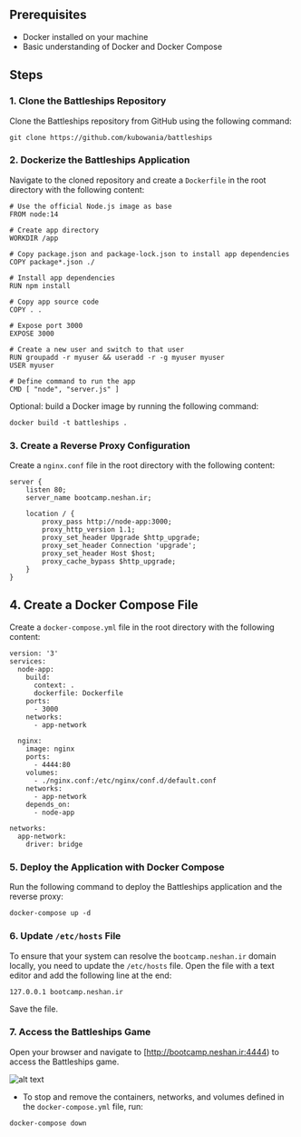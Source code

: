 ## Prerequisites
- Docker installed on your machine
- Basic understanding of Docker and Docker Compose

## Steps

### 1. Clone the Battleships Repository
Clone the Battleships repository from GitHub using the following command:
```
git clone https://github.com/kubowania/battleships
```
### 2. Dockerize the Battleships Application
Navigate to the cloned repository and create a `Dockerfile` in the root directory with the following content:
```
# Use the official Node.js image as base
FROM node:14

# Create app directory
WORKDIR /app

# Copy package.json and package-lock.json to install app dependencies
COPY package*.json ./

# Install app dependencies
RUN npm install

# Copy app source code
COPY . .

# Expose port 3000
EXPOSE 3000

# Create a new user and switch to that user
RUN groupadd -r myuser && useradd -r -g myuser myuser
USER myuser

# Define command to run the app
CMD [ "node", "server.js" ]
```
Optional: build a Docker image by running the following command:
```
docker build -t battleships .
```
### 3. Create a Reverse Proxy Configuration
Create a `nginx.conf` file in the root directory with the following content:
```
server {
    listen 80;
    server_name bootcamp.neshan.ir;

    location / {
        proxy_pass http://node-app:3000;
        proxy_http_version 1.1;
        proxy_set_header Upgrade $http_upgrade;
        proxy_set_header Connection 'upgrade';
        proxy_set_header Host $host;
        proxy_cache_bypass $http_upgrade;
    }
}
```
## 4. Create a Docker Compose File
Create a `docker-compose.yml` file in the root directory with the following content:

```
version: '3'
services:
  node-app:
    build:
      context: .
      dockerfile: Dockerfile
    ports:
      - 3000
    networks:
      - app-network

  nginx:
    image: nginx
    ports:
      - 4444:80
    volumes:
      - ./nginx.conf:/etc/nginx/conf.d/default.conf
    networks:
      - app-network
    depends_on:
      - node-app

networks:
  app-network:
    driver: bridge
```
### 5. Deploy the Application with Docker Compose
Run the following command to deploy the Battleships application and the reverse proxy:
```
docker-compose up -d
```
### 6. Update `/etc/hosts` File
To ensure that your system can resolve the `bootcamp.neshan.ir` domain locally, you need to update the `/etc/hosts` file. Open the file with a text editor and add the following line at the end:
```
127.0.0.1 bootcamp.neshan.ir
```
Save the file.


### 7. Access the Battleships Game
Open your browser and navigate to [http://bootcamp.neshan.ir:4444) to access the Battleships game.

![alt text](https://github.com/amin1374/NeshanDocuments/blob/master/Task2/scren.png)





- To stop and remove the containers, networks, and volumes defined in the `docker-compose.yml` file, run:
```
docker-compose down
```


